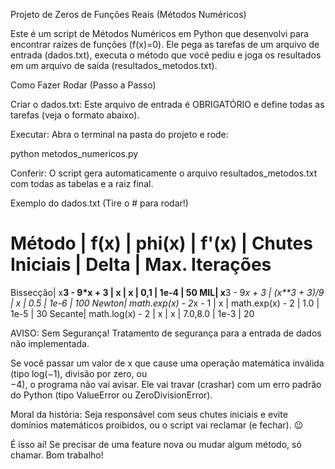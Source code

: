 Projeto de Zeros de Funções Reais (Métodos Numéricos)

Este é um script de Métodos Numéricos em Python que desenvolvi para encontrar raízes de funções (f(x)=0). Ele pega as tarefas de um arquivo de entrada (dados.txt), executa o método que você pediu e joga os resultados em um arquivo de saída (resultados_metodos.txt).

Como Fazer Rodar (Passo a Passo)

Criar o dados.txt: Este arquivo de entrada é OBRIGATÓRIO e define todas as tarefas (veja o formato abaixo).

Executar: Abra o terminal na pasta do projeto e rode:

python metodos_numericos.py

Conferir: O script gera automaticamente o arquivo resultados_metodos.txt com todas as tabelas e a raiz final.


Exemplo do dados.txt (Tire o # para rodar!)
# Método | f(x) | phi(x) | f'(x) | Chutes Iniciais | Delta | Max. Iterações
Bissecção| x**3 - 9*x + 3 | x | x | 0,1 | 1e-4 | 50
MIL| x**3 - 9*x + 3 | (x**3 + 3)/9 | x | 0.5 | 1e-6 | 100
Newton| math.exp(x) - 2*x - 1 | x | math.exp(x) - 2 | 1.0 | 1e-5 | 30
Secante| math.log(x) - 2 | x | x | 7.0,8.0 | 1e-3 | 20

AVISO: Sem Segurança!
Tratamento de segurança para a entrada de dados não implementada.

Se você passar um valor de x que cause uma operação matemática inválida (tipo log(−1), divisão por zero, ou  
−4), o programa não vai avisar. Ele vai travar (crashar) com um erro padrão do Python (tipo ValueError ou ZeroDivisionError).

Moral da história: Seja responsável com seus chutes iniciais e evite domínios matemáticos proibidos, ou o script vai reclamar (e fechar). 😉

É isso aí! Se precisar de uma feature nova ou mudar algum método, só chamar. Bom trabalho!
